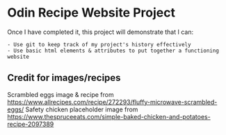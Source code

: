 # Odin Recipe Website Project

Once I have completed it, this project will demonstrate that I can:

    - Use git to keep track of my project's history effectively
    - Use basic html elements & attributes to put together a functioning website

## Credit for images/recipes

Scrambled eggs image & recipe from https://www.allrecipes.com/recipe/272293/fluffy-microwave-scrambled-eggs/
Safety chicken placeholder image from https://www.thespruceeats.com/simple-baked-chicken-and-potatoes-recipe-2097389